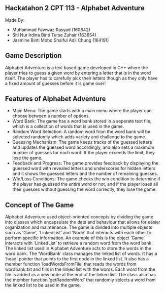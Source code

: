 ## Hackatahon 2 CPT 113 - Alphabet Adventure ##
Made By: 
- Muhammad Fawwaz Rasyad (160642)
- Siti Nur Irdina Binti Turse Zuhair (163854)
- Jasmine Binti Mohd Shaiful Adli Chung (164191)

## Game Description ##
Alphabet Adventure is a text based game developed in C++ where the player tries to guess a given word by entering a letter that is in the word itself. The player has to carefully pick their letters though as they only have a fixed amount of guesses before it is game over!

## Features of Alphabet Adventure ##
- Main Menu: The game starts with a main menu where the player can choose between a number of options.
- Word Bank: The game has a word bank stored in a seperate text file, which is a collection of words that is used in the game.
- Random Word Selection: A random word from the word bank will be selected randomly which adds variety and challenge to the game.
- Guessing Mechanism: The game keeps tracks of the guessed letters and updates the guessed word accordingly, and also sets a maximum number of guesses for each word. If the player exceeds the limit, they lose the game.
- Feedback and Progress: The game provides feedback by displaying the guessed word with revealed letters and underscores for hidden letters and it shows the guessed letters and the number of remaining guesses.
- Win/Loss Conditions: The game checks the win condition to determine if the player has guessed the entire word or not, and if the player loses all their guesses without guessing the word correctly, they lose the game.

## Concept of The Game ##
Alphabet Adventure used object-oriented concepts by dividing the game into classes which encapsulate the data and behaviour that allows for easier organization and maintenance. The game is divided into multiple objects such as 'Game', 'LinkedList' and 'Node' that interacts with each other to perform specific information. An example of this is the object ‘Game’ interacts with ‘LinkedList’ to retrieve a random word from the word bank. 
The linked list used in Alphabet Adventure acts to store the words in the word bank. The ‘WordBank’ class manages the linked list of words. It has a ‘head’ pointer that points to the first node in the linked list. It also has a member function ‘loadWordsFromFile’ that reads the words from wordbank.txt and fills in the linked list with the words. Each word from the file is added as a new node at the end of the linked list. The class also has the member function ‘getRandomWord’ that randomly selects a word from the linked list to be used in the game.

